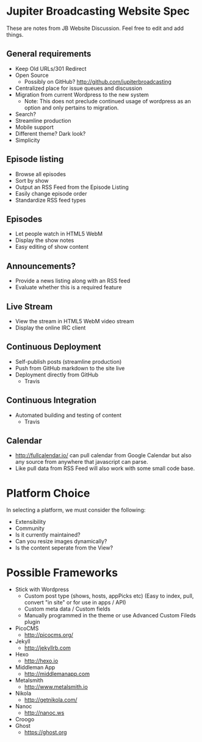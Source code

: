 # Jupiter Broadcasting Website Spec

These are notes from JB Website Discussion. Feel free to edit and add things.

## General requirements
* Keep Old URLs/301 Redirect
* Open Source
  * Possibly on GitHub? http://github.com/jupiterbroadcasting
* Centralized place for issue queues and discussion
* Migration from current Wordpress to the new system
  * Note: This does not preclude continued usage of wordpress as an option and only pertains to migration.
* Search?
* Streamline production
* Mobile support
* Different theme? Dark look?
* Simplicity

## Episode listing
* Browse all episodes
* Sort by show
* Output an RSS Feed from the Episode Listing
* Easily change episode order
* Standardize RSS feed types

## Episodes
* Let people watch in HTML5 WebM
* Display the show notes
* Easy editing of show content

## Announcements?
* Provide a news listing along with an RSS feed
* Evaluate whether this is a required feature

## Live Stream
* View the stream in HTML5 WebM video stream
* Display the online IRC client

## Continuous Deployment
* Self-publish posts (streamline production)
* Push from GitHub markdown to the site live
* Deployment directly from GitHub
  * Travis

## Continuous Integration
* Automated building and testing of content
  * Travis

## Calendar
* http://fullcalendar.io/ can pull calendar from Google Calendar but also any source from anywhere that javascript can parse. 
* Like pull data from RSS Feed will also work with some small code base.


# Platform Choice
In selecting a platform, we must consider the following:
* Extensibility
* Community
* Is it currently maintained?
* Can you resize images dynamically?
* Is the content seperate from the View?

# Possible Frameworks
* Stick with Wordpress
  * Custom post type (shows, hosts, appPicks etc) (Easy to index, pull, convert "in site" or for use in apps / API)
  * Custom meta data / Custom fields
  * Manually programmed in the theme or use Advanced Custom Fileds plugin
* PicoCMS
  *  http://picocms.org/
* Jekyll
  * http://jekyllrb.com
* Hexo
  * http://hexo.io
* Middleman App
  * http://middlemanapp.com
* Metalsmith
  * http://www.metalsmith.io
* Nikola
  * http://getnikola.com/
* Nanoc
  * http://nanoc.ws
* Croogo
* Ghost
  * https://ghost.org
